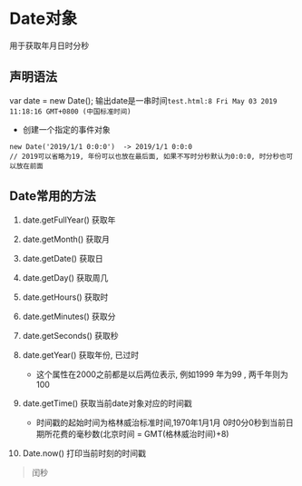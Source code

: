 #  Date对象

用于获取年月日时分秒

##  声明语法
var date = new Date(); 输出date是一串时间`test.html:8 Fri May 03 2019 11:18:16 GMT+0800 (中国标准时间)`

+  创建一个指定的事件对象
```
new Date('2019/1/1 0:0:0')  -> 2019/1/1 0:0:0
// 2019可以省略为19, 年份可以也放在最后面, 如果不写时分秒默认为0:0:0, 时分秒也可以放在前面
```

##  Date常用的方法

1. date.getFullYear() 获取年

2. date.getMonth() 获取月

3. date.getDate() 获取日

4. date.getDay() 获取周几

5. date.getHours() 获取时

6. date.getMinutes() 获取分

7. date.getSeconds() 获取秒

8. date.getYear() 获取年份, 已过时

    - 这个属性在2000之前都是以后两位表示, 例如1999 年为99 , 两千年则为100

9. date.getTime() 获取当前date对象对应的时间戳

    - 时间戳的起始时间为格林威治标准时间,1970年1月1月 0时0分0秒到当前日期所花费的毫秒数(北京时间 = GMT(格林威治时间)+8)

10. Date.now() 打印当前时刻的时间戳

> 闰秒